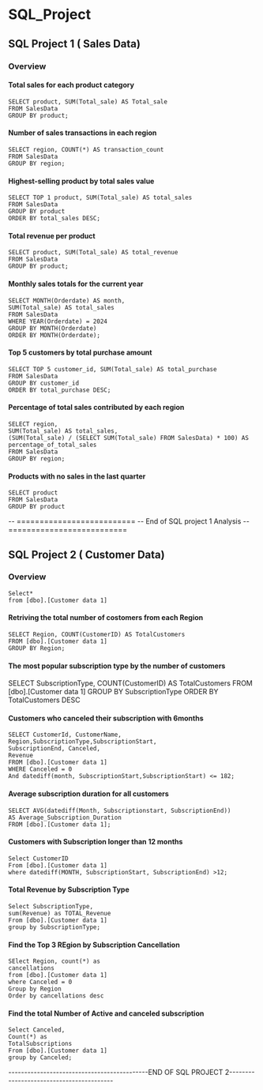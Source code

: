 # SQL_Project

## SQL Project 1 ( Sales Data)

### Overview

#### Total sales for each product category
```
SELECT product, SUM(Total_sale) AS Total_sale
FROM SalesData
GROUP BY product;
```
#### Number of sales transactions in each region
```
SELECT region, COUNT(*) AS transaction_count
FROM SalesData
GROUP BY region;
```
#### Highest-selling product by total sales value
```
SELECT TOP 1 product, SUM(Total_sale) AS total_sales
FROM SalesData
GROUP BY product
ORDER BY total_sales DESC;
```
#### Total revenue per product
```
SELECT product, SUM(Total_sale) AS total_revenue
FROM SalesData
GROUP BY product;
```
#### Monthly sales totals for the current year
```
SELECT MONTH(Orderdate) AS month,
SUM(Total_sale) AS total_sales
FROM SalesData
WHERE YEAR(Orderdate) = 2024
GROUP BY MONTH(Orderdate)
ORDER BY MONTH(Orderdate);
```
#### Top 5 customers by total purchase amount
```
SELECT TOP 5 customer_id, SUM(Total_sale) AS total_purchase
FROM SalesData
GROUP BY customer_id
ORDER BY total_purchase DESC;
```
#### Percentage of total sales contributed by each region
```
SELECT region,
SUM(Total_sale) AS total_sales,
(SUM(Total_sale) / (SELECT SUM(Total_sale) FROM SalesData) * 100) AS percentage_of_total_sales
FROM SalesData
GROUP BY region;
```
#### Products with no sales in the last quarter
```
SELECT product 
FROM SalesData
GROUP BY product
```


-- ========================== -- End of SQL project 1 Analysis -- ==========================


## SQL Project 2 ( Customer Data)

### Overview
```
Select*
from [dbo].[Customer data 1]
```
#### Retriving the total number of costomers from each Region
```
SELECT Region, COUNT(CustomerID) AS TotalCustomers
FROM [dbo].[Customer data 1]
GROUP BY Region;
```
#### The most popular subscription type by the number of customers

SELECT SubscriptionType, COUNT(CustomerID) AS TotalCustomers
FROM [dbo].[Customer data 1]
GROUP BY SubscriptionType
ORDER BY TotalCustomers DESC

#### Customers who canceled their subscription with 6months
```
SELECT CustomerId, CustomerName, 
Region,SubscriptionType,SubscriptionStart, 
SubscriptionEnd, Canceled,
Revenue
FROM [dbo].[Customer data 1]
WHERE Canceled = 0
And datediff(month, SubscriptionStart,SubscriptionStart) <= 182;
```
#### Average subscription duration for all customers
```
SELECT AVG(datediff(Month, Subscriptionstart, SubscriptionEnd)) 
AS Average_Subscription_Duration
FROM [dbo].[Customer data 1];
```
#### Customers with Subscription longer than 12 months
```
Select CustomerID
From [dbo].[Customer data 1]
where datediff(MONTH, SubscriptionStart, SubscriptionEnd) >12;
```
#### Total Revenue by Subscription Type
```
Select SubscriptionType,
sum(Revenue) as TOTAL_Revenue
From [dbo].[Customer data 1]
group by SubscriptionType;
```
#### Find the Top 3 REgion by Subscription Cancellation
```
SElect Region, count(*) as
cancellations
from [dbo].[Customer data 1]
where Canceled = 0
Group by Region
Order by cancellations desc
```
#### Find the total Number of Active and canceled subscription
```
Select Canceled,
Count(*) as
TotalSubscriptions
From [dbo].[Customer data 1]
group by Canceled;
```
--------------------------------------------END OF SQL PROJECT 2-----------------------------------------

